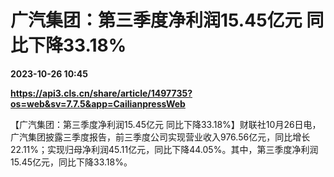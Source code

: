 # 广汽集团：第三季度净利润15.45亿元 同比下降33.18%

**2023-10-26 10:45**

**https://api3.cls.cn/share/article/1497735?os=web&sv=7.7.5&app=CailianpressWeb**

【广汽集团：第三季度净利润15.45亿元 同比下降33.18%】财联社10月26日电，广汽集团披露三季度报告，前三季度公司实现营业收入976.56亿元，同比增长22.11%；实现归母净利润45.11亿元，同比下降44.05%。其中，第三季度净利润15.45亿元，同比下降33.18%。
